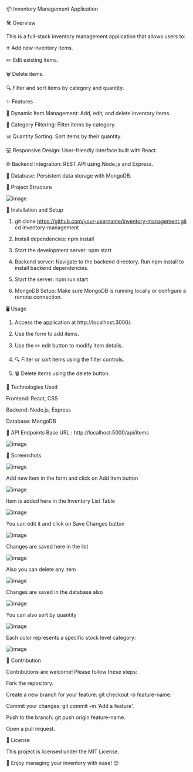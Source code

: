 📦 Inventory Management Application

🛠️ Overview

This is a full-stack inventory management application that allows users to:

➕ Add new inventory items.

✏️ Edit existing items.

🗑️ Delete items.

🔍 Filter and sort items by category and quantity.


✨ Features

📝 Dynamic Item Management: Add, edit, and delete inventory items.

📂 Category Filtering: Filter items by category.

📊 Quantity Sorting: Sort items by their quantity.

💻 Responsive Design: User-friendly interface built with React.

🌐 Backend Integration: REST API using Node.js and Express.

💾 Database: Persistent data storage with MongoDB.


📂 Project Structure

![image](https://github.com/user-attachments/assets/dc4d12ad-bc05-4f96-8321-ac79b4025163)

🚀 Installation and Setup

1. git clone https://github.com/your-username/inventory-management.git
   cd inventory-management

2. Install dependencies:
   npm install
   
3. Start the development server:
   npm start

4. Backend server:
   Navigate to the backend directory.
   Run npm install to install backend dependencies.

5. Start the server:
   npm run start

6. MongoDB Setup:
  Make sure MongoDB is running locally or configure a remote connection.


🖥️ Usage

1. Access the application at http://localhost:3000/.

2. Use the form to add items.

3. Use the ✏️ edit button to modify item details.

4. 🔍 Filter or sort items using the filter controls.

5. 🗑️ Delete items using the delete button.
   

🧰 Technologies Used

Frontend: React, CSS

Backend: Node.js, Express

Database: MongoDB


📖 API Endpoints
Base URL : http://localhost:5000/api/items

![image](https://github.com/user-attachments/assets/14f32d68-bfbc-4a50-a7d7-8ad0e8ef0917)

📸 Screenshots

![image](https://github.com/user-attachments/assets/7d80cc3a-a64a-4834-ab6f-a8a8aed2dc97)

Add new item in the form and click on Add Item button

![image](https://github.com/user-attachments/assets/0f1a4372-f48f-46d5-9774-f1933aa173db)

Item is added here in the Inventory List Table

![image](https://github.com/user-attachments/assets/8c12ff12-6cee-41c1-a453-d16e811eddd1)

You can edit it and click on Save Changes button

![image](https://github.com/user-attachments/assets/0afd9b95-feda-40bc-8e85-f704793cd0ee)

Changes are saved here in the list

![image](https://github.com/user-attachments/assets/adc28c73-5fcc-4bb9-89c0-7b9b976fe916)

Also you can delete any item

![image](https://github.com/user-attachments/assets/7b1d7d35-213a-409d-ad32-dbf54270769f)

Changes are saved in the database also

![image](https://github.com/user-attachments/assets/fb730261-39b2-429f-ac4b-d6795b71f57e)

You can also sort by quantity

![image](https://github.com/user-attachments/assets/6d9dae51-bb7c-4684-bf6b-f8c323112bed)

Each color represents a specific stock level category:

![image](https://github.com/user-attachments/assets/6818afb1-1ad9-4b68-96cb-bcd30297a5a3)

🤝 Contribution

Contributions are welcome! Please follow these steps:

Fork the repository.

Create a new branch for your feature: git checkout -b feature-name.

Commit your changes: git commit -m 'Add a feature'.

Push to the branch: git push origin feature-name.

Open a pull request.


📜 License

This project is licensed under the MIT License.

🎉 Enjoy managing your inventory with ease! 😊














